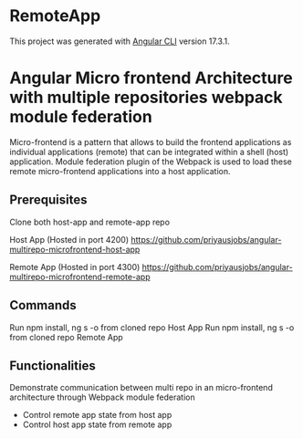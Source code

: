 # RemoteApp
This project was generated with [Angular CLI](https://github.com/angular/angular-cli) version 17.3.1.

# Angular Micro frontend Architecture with multiple repositories webpack module federation
Micro-frontend is a pattern that allows to build the frontend applications as individual applications (remote) that can be integrated within a shell (host) application. Module federation plugin of the Webpack is used to load these remote micro-frontend applications into a host application.

## Prerequisites
Clone both host-app and remote-app repo

Host App (Hosted in port 4200)
https://github.com/priyausjobs/angular-multirepo-microfrontend-host-app

Remote App (Hosted in port 4300)
https://github.com/priyausjobs/angular-multirepo-microfrontend-remote-app

## Commands
Run npm install, ng s -o from cloned repo Host App
Run npm install, ng s -o from cloned repo Remote App

## Functionalities
Demonstrate  communication between multi repo in an micro-frontend architecture through Webpack module federation
- Control remote app state from host app
- Control host app state from remote app

